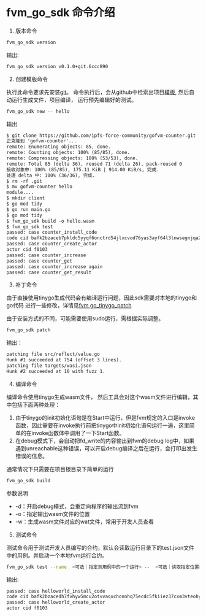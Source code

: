 # fvm_go_sdk 命令介绍

1. 版本命令
```bash
fvm_go_sdk version
```

输出:
```txt
fvm_go_sdk version v0.1.0+git.6ccc890
```

2. 创建模版命令

执行此命令要求先安装[git](https://git-scm.com/book/en/v2/Getting-Started-Installing-Git)。
命令执行后，会从github中检索出项目[模版](https://github.com/ipfs-force-community/gofvm-counter), 然后自动运行生成文件，项目编译， 运行预先编辑好的测试。

```bash
fvm_go_sdk new -- hello
```

输出
```txt
$ git clone https://github.com/ipfs-force-community/gofvm-counter.git
正克隆到 'gofvm-counter'...
remote: Enumerating objects: 85, done.
remote: Counting objects: 100% (85/85), done.
remote: Compressing objects: 100% (53/53), done.
remote: Total 85 (delta 36), reused 71 (delta 26), pack-reused 0
接收对象中: 100% (85/85), 175.11 KiB | 914.00 KiB/s, 完成.
处理 delta 中: 100% (36/36), 完成.
$ rm -rf .git
$ mv gofvm-counter hello
module....
$ mkdir client
$ go mod tidy
$ go run main.go
$ go mod tidy
$ fvm_go_sdk build -o hello.wasm
$ fvm_go_sdk test
passed: case counter_install_code
code cid bafk2bzaceb7pkldc5yyqf6onctrd54jlxcvod76yas3ayf64l3lnwsegnjqa2
passed: case counter_create_actor
actor cid f0103
passed: case counter_increase
passed: case counter_get
passed: case counter_increase again
passed: case counter_get_result
```

3. 补丁命令

由于直接使用tinygo生成代码会有编译运行问题，因此sdk需要对本地的tinygo和go代码
进行一些修改，详情见[fvm go_tinygo_patch](https://github.com/ipfs-force-community/go_tinygo_patch)

由于安装方式的不同，可能需要使用sudo运行，需根据实际调整。

```bash
fvm_go_sdk patch
```

输出：
```txt
patching file src/reflect/value.go
Hunk #1 succeeded at 754 (offset 3 lines).
patching file targets/wasi.json
Hunk #2 succeeded at 10 with fuzz 1.
```

4. 编译命令

编译命令使用tinygo生成wasm文件， 然后工具会对这个wasm文件进行编辑，其中包括下面两种处理： 
1. 由于tinygo的init初始化语句是在Start中运行，但是fvm规定的入口是invoke函数，因此需要在invoke执行前把tinygo中init初始化语句运行一遍，这里简单的在invoke函数体中调用了一下Start函数。
2. 在debug模式下，会自动把fd_write的内容输出到fvm的debug log中，如果遇到unreachable这种错误，可以开启debug编译之后在运行，会打印出发生错误的信息。

通常情况下只需要在项目根目录下简单的运行

```bash
fvm_go_sdk build
```

参数说明
* -d：开启debug模式，会重定向程序的输出流到fvm
* -o：指定输出wasm文件的位置
* -w：生成wasm文件对应的wat文件，常用于开发人员查看   

5. 测试命令

测试命令用于测试开发人员编写的合约，默认会读取运行目录下的test.json文件中的用例。并启动一个本地fvm运行合约。

```bash
fvm_go_sdk test --name  <可选｜指定测用例中的一个运行> --  <可选｜读取指定位置的测试文件>  
```

输出:
```txt
passed: case helloworld_install_code
code cid bafk2bzacedh7fvhyw5mcu2otvvaquchonnhq75ecdc5fkiiez37cxm3vteohy
passed: case helloworld_create_actor
actor cid f0103
```